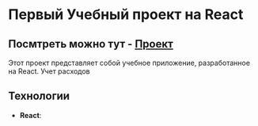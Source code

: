 # Первый Учебный проект на React

## Посмтреть можно тут - <a href='https://orlov-dmitri.github.io/FirstReactApp/' target='_blank'>Проект</a>

Этот проект представляет собой учебное приложение, разработанное на React. Учет расходов


## Технологии

- **React**: 
